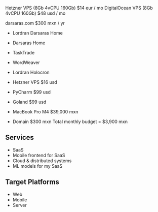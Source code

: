
Hetzner VPS (8Gb 4vCPU 160Gb) $14 eur / mo
DigitalOcean VPS (8Gb 4vCPU 160Gb) $48 usd / mo

darsaras.com $300 mxn / yr

- Lordran Darsaras Home
- Darsaras Home
- TaskTrade
- WordWeaver 
- Lordran Holocron

- Hetzner VPS $16 usd
- PyCharm $99 usd
- Goland $99 usd
- MacBook Pro M4 $39,000 mxn
- Domain $300 mxn
Total monthly budget = $3,900 mxn


## Services

- SaaS
- Mobile frontend for SaaS
-  Cloud & distributed systems
- ML models for my SaaS
## Target Platforms

- Web
- Mobile
- Server

